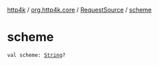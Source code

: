 [http4k](../../index.md) / [org.http4k.core](../index.md) / [RequestSource](index.md) / [scheme](./scheme.md)

# scheme

`val scheme: `[`String`](https://kotlinlang.org/api/latest/jvm/stdlib/kotlin/-string/index.html)`?`
